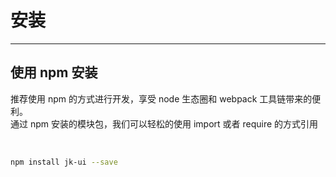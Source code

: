 # 安装

----

## 使用 npm 安装
推荐使用 npm 的方式进行开发，享受 node 生态圈和 webpack 工具链带来的便利。<br/>
通过 npm 安装的模块包，我们可以轻松的使用 import 或者 require 的方式引用

<br/>

```bash
npm install jk-ui --save
```
<div></div>
